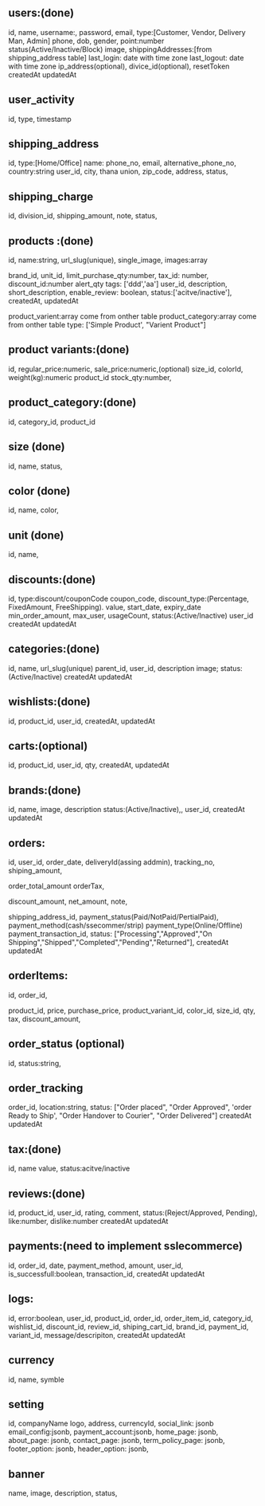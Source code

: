 ## users:(done)

id,
name,
username:,
password,
email,
type:[Customer, Vendor, Delivery Man, Admin]
phone,
dob,
gender,
point:number
status(Active/Inactive/Block)
image,
shippingAddresses:[from shipping_address table]
last_login: date with time zone
last_logout: date with time zone
ip_address(optional),
divice_id(optional),
resetToken
createdAt
updatedAt

## user_activity

id,
type,
timestamp

## shipping_address

id,
type:[Home/Office]
name:
phone_no,
email,
alternative_phone_no,
country:string
user_id,
city,
thana
union,
zip_code,
address,
status,

## shipping_charge

id,
division_id,
shipping_amount,
note,
status,

## products :(done)

id,
name:string,
url_slug(unique),
single_image,
images:array

<!-- shipping_cost:numeric, -->

brand_id,
unit_id,
limit_purchase_qty:number,
tax_id: number,
discount_id:number
alert_qty
tags: ['ddd','aa']
user_id,
description,
short_description,
enable_review: boolean,
status:['acitve/inactive'],
createdAt,
updatedAt

product_varient:array come from onther table
product_category:array come from onther table
type: ['Simple Product', "Varient Product"]

## product variants:(done)

id,
regular_price:numeric,
sale_price:numeric,(optional)
size_id,
colorId,
weight(kg):numeric
product_id
stock_qty:number,

## product_category:(done)

id,
category_id,
product_id

## size (done)

id,
name,
status,

## color (done)

id,
name,
color,

## unit (done)

id,
name,

## discounts:(done)

id,
type:discount/couponCode
coupon_code,
discount_type:(Percentage, FixedAmount, FreeShipping).
value,
start_date,
expiry_date
min_order_amount,
max_user,
usageCount,
status:(Active/Inactive)
user_id
createdAt
updatedAt

## categories:(done)

id,
name,
url_slug(unique)
parent_id,
user_id,
description
image;
status:(Active/Inactive)
createdAt
updatedAt

## wishlists:(done)

id,
product_id,
user_id,
createdAt,
updatedAt

## carts:(optional)

id,
product_id,
user_id,
qty,
createdAt,
updatedAt

## brands:(done)

id,
name,
image,
description
status:(Active/Inactive),,
user_id,
createdAt
updatedAt

## orders:

id,
user_id,
order_date,
deliveryId(assing addmin),
tracking_no,
shiping_amount,

<!-- is_paid, -->

order_total_amount
orderTax,

<!-- is_shipped, -->

discount_amount,
net_amount,
note,

<!-- should be add delivery amount -->

<!-- order_items: array -->

shipping_address_id,
payment_status(Paid/NotPaid/PertialPaid),
payment_method(cash/ssecommer/strip)
payment_type(Online/Offline)
payment_transaction_id,
status: ["Processing","Approved","On Shipping","Shipped","Completed","Pending","Returned"],
createdAt
updatedAt

## orderItems:

id,
order_id,

<!-- total_amount, -->

product_id,
price,
purchase_price,
product_variant_id,
color_id,
size_id,
qty,
tax,
discount_amount,

## order_status (optional)

id,
status:string,

  <!-- ["Order placed", "Order Approved", 'order Ready to Ship', "Order Handover to Courier", "Order Delivered"] -->

## order_tracking

order_id,
location:string,
status: ["Order placed", "Order Approved", 'order Ready to Ship', "Order Handover to Courier", "Order Delivered"]
createdAt
updatedAt

## tax:(done)

id,
name
value,
status:acitve/inactive

## reviews:(done)

id,
product_id,
user_id,
rating,
comment,
status:(Reject/Approved, Pending),
like:number,
dislike:number
createdAt
updatedAt

## payments:(need to implement sslecommerce)

id,
order_id,
date,
payment_method,
amount,
user_id,
is_successfull:boolean,
transaction_id,
createdAt
updatedAt

## logs:

id,
error:boolean,
user_id,
product_id,
order_id,
order_item_id,
category_id,
wishlist_id,
discount_id,
review_id,
shiping_cart_id,
brand_id,
payment_id,
variant_id,
message/descripiton,
createdAt
updatedAt

## currency

id,
name,
symble

## setting

id,
companyName
logo,
address,
currencyId,
social_link: jsonb
email_config:jsonb,
payment_account:jsonb,
home_page: jsonb,
about_page: jsonb,
contact_page: jsonb,
term_policy_page: jsonb,
footer_option: jsonb,
header_option: jsonb,

## banner

name,
image,
description,
status,
